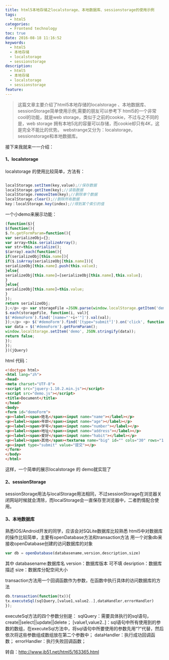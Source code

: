 ```yaml
---
title: html5本地存储之localstorage、本地数据库、sessionstorage的使用示例
tags:
  - html5
categories:
  - Frontend technology
toc: true
date: 2016-08-18 11:16:52
keywords:
  - html5
  - 本地存储
  - localstorage
  - sessionstorage
description:
  - html5
  - 本地存储
  - localstorage
  - sessionstorage
feature:
---
```


>这篇文章主要介绍了html5本地存储的localstorage 、本地数据库、sessionStorage简单使用示例,需要的朋友可以参考下
html5的一个非常cool的功能，就是web storage，类似于之前的cookie，不过与之不同的是，web storage 拥有本地5兆的容量可以存储，而cookie却只有4K，这是完全不能比的优势。
webstrange又分为：localstorage，sessionstorage和本地数据库。

接下来我就来一一介绍：

#### 1、localstorage 
localstorage 的使用比较简单，方法有：
``` js

localStorage.setItem(key,value);//保存数据
localStorage.getItem(key);//读取数据
localStorage.removeItem(key);//删除单个数据
localStorage.clear();//删除所有数据
key：localStorage.key(index);//得到某个索引的值
```
<!-- more -->
一个小demo来展示功能：
``` js
(function($){
$(function(){
$.fn.getFormParam=function(){
var serializeObj={};
var array=this.serializeArray();
var str=this.serialize();
$(array).each(function(){
if(serializeObj[this.name]){
if($.isArray(serializeObj[this.name])){
serializeObj[this.name].push(this.value);
}else{
serializeObj[this.name]=[serializeObj[this.name],this.value];
}
}else{
serializeObj[this.name]=this.value;
}
});
return serializeObj;
};</p> <p> var storageFile =JSON.parse(window.localStorage.getItem('demo'));
$.each(storageFile, function(i, val){
$('#demoForm').find('[name="'+i+'"]').val(val);
});</p> <p> $('#demoForm').find('[type="submit"]').on('click', function(){
var data = $('#demoForm').getFormParam();
window.localStorage.setItem('demo', JSON.stringify(data));
return false;
});
});
})(jQuery)
```
html 代码：
``` html
<!doctype html>
<html lang="zh">
<head>
<meta charset="UTF-8">
<script src="jquery-1.10.2.min.js"></script>
<script src="demo.js"></script>
<title>Document</title>
</head>
<body>
<form id="demoForm">
<p><label><span>姓名</span><input name="name"></label></p>
<p><label><span>年龄</span><input name="age"></label></p>
<p><label><span>学号</span><input name="number"></label></p>
<p><label><span>地址</span><input name="address"></label></p>
<p><label><span>爱好</span><input name="habit"></label></p>
<p><label><span>其他</span><textarea name="big" id="" cols="30" rows="10"></textarea></label></p>
<p><input type="submit" value="提交"></p>
</form>
</body>
</html>
```
这样，一个简单的展示localstorage 的 demo就实现了

#### 2、sessionStorage
sessionStorage用法与localStorage用法相同，不过sessionStorage在浏览器关闭网站时候就会清除，而localStorage会一直保存至浏览器中，二者酌情配合使用。

#### 3、本地数据库
熟悉IOS/Android开发的同学，应该会对SQLite数据库比较熟悉
html5中对数据库的操作比较简单，主要有openDatabase方法和transaction方法
用一个对象db来接收openDatabase创建的访问数据库的对象
``` js
var db = openDatabase(databasename,version,description,size)
```
其中
databasename:数据库名
version：数据库版本 可不填
desription：数据库描述
size：数据库分配空间大小
 
transaction方法用一个回调函数作为参数，在函数中执行具体的访问数据库的方法
``` js
db.transaction(function(tx)){
tx.executeSql(sqlQuery,[value1,value2..],dataHandler,errorHandler)
});
```
executeSql方法的四个参数分别是：
sqlQuery：需要具体执行的sql语句，create||select||update||delete；
[value1,value2..]：sql语句中所有使用到的参数的数组，在executeSql方法中，将sql语句中所要使用的参数先用“?”代替，然后依次将这些参数组成数组放在第二个参数中；
dataHandler：执行成功回调函数；
errorHandler：执行失败回调函数；

转自：http://www.jb51.net/html5/163365.html